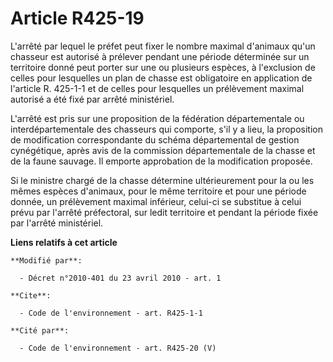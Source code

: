 # Article R425-19

L'arrêté par lequel le préfet peut fixer le nombre maximal d'animaux qu'un chasseur est autorisé à prélever pendant une
période déterminée sur un territoire donné peut porter sur une ou plusieurs espèces, à l'exclusion de celles pour lesquelles
un plan de chasse est obligatoire en application de l'article R. 425-1-1 et de celles pour lesquelles un prélèvement maximal
autorisé a été fixé par arrêté ministériel.

L'arrêté est pris sur une proposition de la fédération départementale ou interdépartementale des chasseurs qui comporte, s'il
y a lieu, la proposition de modification correspondante du schéma départemental de gestion cynégétique, après avis de la
commission départementale de la chasse et de la faune sauvage. Il emporte approbation de la modification proposée. 

Si le ministre chargé de la chasse détermine ultérieurement pour la ou les mêmes espèces d'animaux, pour le même territoire
et pour une période donnée, un prélèvement maximal inférieur, celui-ci se substitue à celui prévu par l'arrêté préfectoral,
sur ledit territoire et pendant la période fixée par l'arrêté ministériel.

**Liens relatifs à cet article**

	**Modifié par**:

	  - Décret n°2010-401 du 23 avril 2010 - art. 1

	**Cite**:

	  - Code de l'environnement - art. R425-1-1

	**Cité par**:

	  - Code de l'environnement - art. R425-20 (V)
